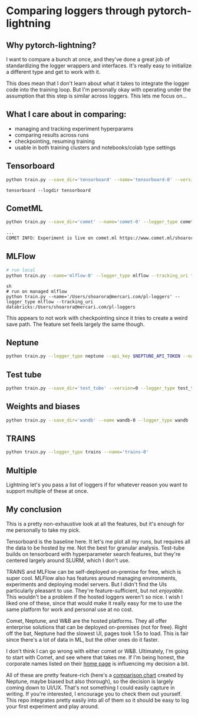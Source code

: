 # Comparing loggers through pytorch-lightning

## Why pytorch-lightning?
I want to compare a bunch at once, and they've done a great
job of standardizing the logger wrappers and interfaces.
It's really easy to initialize a different type and
get to work with it.

This does mean that I don't learn about what it takes
to integrate the logger code into the training loop.
But I'm personally okay with operating under the assumption
that this step is similar across loggers.  This lets me focus on...

## What I care about in comparing:

- managing and tracking experiment hyperparams
- comparing results across runs
- checkpointing, resuming training
- usable in both training clusters and notebooks/colab type settings

## Tensorboard
```sh
python train.py --save_dir='tensorboard' --name='tensorboard-0' --version='0' --logger_type='tensorboard'
```

```
tensorboard --logdir tensorboard
```

## CometML
```sh
python train.py --save_dir='comet' --name='comet-0' --logger_type comet --api_key <api-key>

...
COMET INFO: Experiment is live on comet.ml https://www.comet.ml/shoarora/pl-loggers/a51199ef5824451897f3ab0c1900ec4b
```

## MLFlow
```sh
# run local
python train.py --name='mlflow-0' --logger_type mlflow --tracking_uri file:/Users/shoarora/Developer/pl-loggers/mlflow
```
```
sh
# run on managed mlflow
python train.py --name='/Users/shoarora@mercari.com/pl-loggers' --logger_type mlflow --tracking_uri databricks:/Users/shoarora@mercari.com/pl-loggers
```
This appears to not work with checkpointing since it tries to create a weird save path.  The feature set feels largely the same though.

## Neptune
```sh
python train.py --logger_type neptune --api_key $NEPTUNE_API_TOKEN --name shoarora/pl-loggers
```

## Test tube
```sh
python train.py --save_dir='test_tube' --version=0 --logger_type test_tube
```

## Weights and biases
```sh
python train.py --save_dir='wandb' --name wandb-0 --logger_type wandb
```

## TRAINS
```sh
python train.py --logger_type trains --name='trains-0'
```

## Multiple
Lightning let's you pass a list of loggers if for whatever reason you want to support multiple of these at once.


## My conclusion
This is a pretty non-exhaustive look at all the features, but it's enough for me personally to take my pick.

Tensorboard is the baseline here.  It let's me plot all my runs, but requires all the data to be hosted by me.
Not the best for granular analysis.  Test-tube builds on tensorboard with hyperparameter search features,
but they're centered largely around SLURM, which I don't use.

TRAINS and MLFlow can be self-deployed on-premise for free, which is super cool.  MLFlow also has features
around managing environments, experiments and deploying model servers.  But I didn't find the UIs particularly pleasant to use.
They're feature-sufficient, but not _enjoyable_.  This wouldn't be a problem if the hosted loggers weren't so nice.
I wish I liked one of these, since that would make it really easy for me to use the same platform for work and personal use at no cost.

Comet, Neptune, and W&B are the hosted platforms.  They all offer enterprise solutions that can be deployed on-premises (not for free).
Right off the bat, Neptune had the slowest UI, pages took 1.5s to load.  This is fair since there's a lot of data in ML, but the other
ones do it faster.

I don't think I can go wrong with either comet or W&B.  Ultimately, I'm going to start with Comet, and see where that takes me.
If I'm being honest, the corporate names listed on their [home page](https://www.comet.ml/site/) is influencing my decision a bit.

All of these are pretty feature-rich (here's a [comparison chart](https://neptune.ai/blog/best-ml-experiment-tracking-tools)
 created by Neptune, maybe biased but also thorough), so the decision is
largely coming down to UI/UX.  That's not something I could easily capture
in writing.  If you're interested, I encourage you to check them out yourself.  This repo integrates pretty easily into
all of them so it should be easy to log your first experiment and play around.
